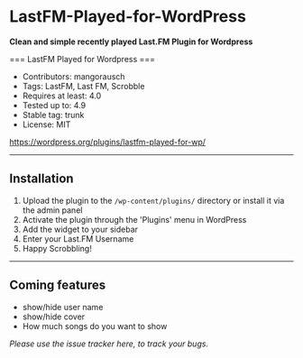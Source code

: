 # LastFM-Played-for-WordPress
**Clean and simple recently played Last.FM Plugin for Wordpress**

=== LastFM Played for Wordpress ===
- Contributors: mangorausch
- Tags: LastFM, Last FM, Scrobble
- Requires at least: 4.0
- Tested up to: 4.9
- Stable tag: trunk
- License: MIT


https://wordpress.org/plugins/lastfm-played-for-wp/


----------

Installation
------------

1. Upload the plugin to the `/wp-content/plugins/` directory or install it via the admin panel
2. Activate the plugin through the 'Plugins' menu in WordPress
3. Add the widget to your sidebar
4. Enter your Last.FM Username
5. Happy Scrobbling!


----------


Coming features
---------------

 - show/hide user name
 - show/hide cover
 - How much songs do you want to show


*Please use the issue tracker here, to track your bugs.*
